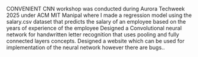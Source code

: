 
CONVENIENT CNN workshop was conducted during Aurora Techweek 2025 under ACM MIT Manipal where I made a regression model using the salary.csv dataset that predicts the salary of an employee based on the years
of experience of the employee
Designed a Convolutional neural network for handwritten letter recognition that uses pooling and fully connected layers concepts.
Designed a website which can be used for implementation of the neural network however there are bugs..
